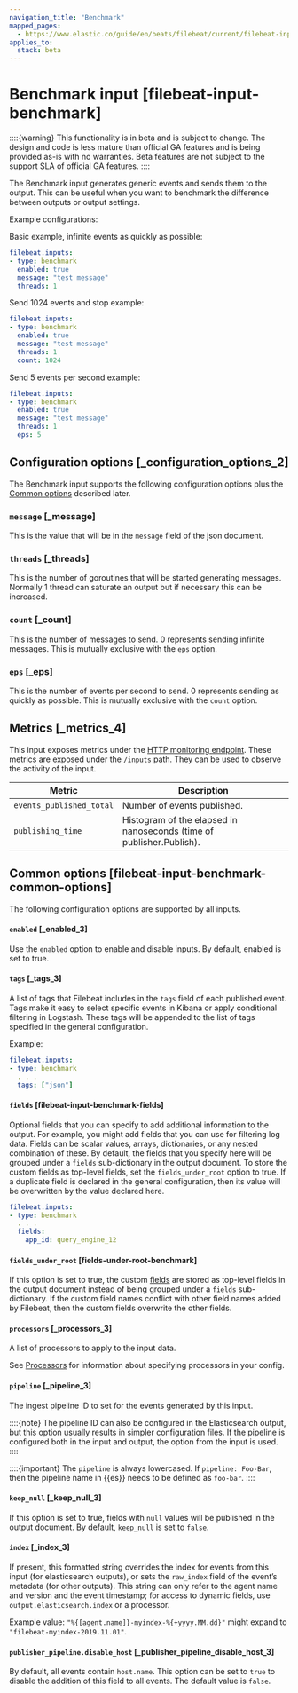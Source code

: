 ```yaml
---
navigation_title: "Benchmark"
mapped_pages:
  - https://www.elastic.co/guide/en/beats/filebeat/current/filebeat-input-benchmark.html
applies_to:
  stack: beta
---
```


# Benchmark input [filebeat-input-benchmark]


::::{warning}
This functionality is in beta and is subject to change. The design and code is less mature than official GA features and is being provided as-is with no warranties. Beta features are not subject to the support SLA of official GA features.
::::


The Benchmark input generates generic events and sends them to the output. This can be useful when you want to benchmark the difference between outputs or output settings.

Example configurations:

Basic example, infinite events as quickly as possible:

```yaml
filebeat.inputs:
- type: benchmark
  enabled: true
  message: "test message"
  threads: 1
```

Send 1024 events and stop example:

```yaml
filebeat.inputs:
- type: benchmark
  enabled: true
  message: "test message"
  threads: 1
  count: 1024
```

Send 5 events per second example:

```yaml
filebeat.inputs:
- type: benchmark
  enabled: true
  message: "test message"
  threads: 1
  eps: 5
```

## Configuration options [_configuration_options_2]

The Benchmark input supports the following configuration options plus the [Common options](#filebeat-input-benchmark-common-options) described later.


### `message` [_message]

This is the value that will be in the `message` field of the json document.


### `threads` [_threads]

This is the number of goroutines that will be started generating messages. Normally 1 thread can saturate an output but if necessary this can be increased.


### `count` [_count]

This is the number of messages to send. 0 represents sending infinite messages. This is mutually exclusive with the `eps` option.


### `eps` [_eps]

This is the number of events per second to send. 0 represents sending as quickly as possible. This is mutually exclusive with the `count` option.


## Metrics [_metrics_4]

This input exposes metrics under the [HTTP monitoring endpoint](/reference/filebeat/http-endpoint.md). These metrics are exposed under the `/inputs` path. They can be used to observe the activity of the input.

| Metric | Description |
| --- | --- |
| `events_published_total` | Number of events published. |
| `publishing_time` | Histogram of the elapsed in nanoseconds (time of publisher.Publish). |


## Common options [filebeat-input-benchmark-common-options]

The following configuration options are supported by all inputs.


#### `enabled` [_enabled_3]

Use the `enabled` option to enable and disable inputs. By default, enabled is set to true.


#### `tags` [_tags_3]

A list of tags that Filebeat includes in the `tags` field of each published event. Tags make it easy to select specific events in Kibana or apply conditional filtering in Logstash. These tags will be appended to the list of tags specified in the general configuration.

Example:

```yaml
filebeat.inputs:
- type: benchmark
  . . .
  tags: ["json"]
```


#### `fields` [filebeat-input-benchmark-fields]

Optional fields that you can specify to add additional information to the output. For example, you might add fields that you can use for filtering log data. Fields can be scalar values, arrays, dictionaries, or any nested combination of these. By default, the fields that you specify here will be grouped under a `fields` sub-dictionary in the output document. To store the custom fields as top-level fields, set the `fields_under_root` option to true. If a duplicate field is declared in the general configuration, then its value will be overwritten by the value declared here.

```yaml
filebeat.inputs:
- type: benchmark
  . . .
  fields:
    app_id: query_engine_12
```


#### `fields_under_root` [fields-under-root-benchmark]

If this option is set to true, the custom [fields](#filebeat-input-benchmark-fields) are stored as top-level fields in the output document instead of being grouped under a `fields` sub-dictionary. If the custom field names conflict with other field names added by Filebeat, then the custom fields overwrite the other fields.


#### `processors` [_processors_3]

A list of processors to apply to the input data.

See [Processors](/reference/filebeat/filtering-enhancing-data.md) for information about specifying processors in your config.


#### `pipeline` [_pipeline_3]

The ingest pipeline ID to set for the events generated by this input.

::::{note}
The pipeline ID can also be configured in the Elasticsearch output, but this option usually results in simpler configuration files. If the pipeline is configured both in the input and output, the option from the input is used.
::::


::::{important}
The `pipeline` is always lowercased. If `pipeline: Foo-Bar`, then the pipeline name in {{es}} needs to be defined as `foo-bar`.
::::



#### `keep_null` [_keep_null_3]

If this option is set to true, fields with `null` values will be published in the output document. By default, `keep_null` is set to `false`.


#### `index` [_index_3]

If present, this formatted string overrides the index for events from this input (for elasticsearch outputs), or sets the `raw_index` field of the event’s metadata (for other outputs). This string can only refer to the agent name and version and the event timestamp; for access to dynamic fields, use `output.elasticsearch.index` or a processor.

Example value: `"%{[agent.name]}-myindex-%{+yyyy.MM.dd}"` might expand to `"filebeat-myindex-2019.11.01"`.


#### `publisher_pipeline.disable_host` [_publisher_pipeline_disable_host_3]

By default, all events contain `host.name`. This option can be set to `true` to disable the addition of this field to all events. The default value is `false`.


